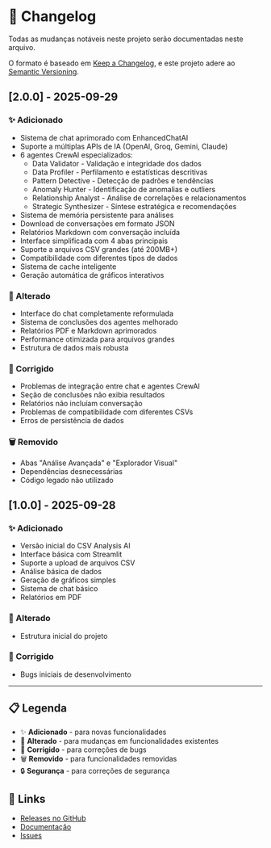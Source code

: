 # 📝 Changelog

Todas as mudanças notáveis neste projeto serão documentadas neste arquivo.

O formato é baseado em [Keep a Changelog](https://keepachangelog.com/pt-BR/1.0.0/),
e este projeto adere ao [Semantic Versioning](https://semver.org/lang/pt-BR/).

## [2.0.0] - 2025-09-29

### ✨ Adicionado
- Sistema de chat aprimorado com EnhancedChatAI
- Suporte a múltiplas APIs de IA (OpenAI, Groq, Gemini, Claude)
- 6 agentes CrewAI especializados:
  - Data Validator - Validação e integridade dos dados
  - Data Profiler - Perfilamento e estatísticas descritivas
  - Pattern Detective - Detecção de padrões e tendências
  - Anomaly Hunter - Identificação de anomalias e outliers
  - Relationship Analyst - Análise de correlações e relacionamentos
  - Strategic Synthesizer - Síntese estratégica e recomendações
- Sistema de memória persistente para análises
- Download de conversações em formato JSON
- Relatórios Markdown com conversação incluída
- Interface simplificada com 4 abas principais
- Suporte a arquivos CSV grandes (até 200MB+)
- Compatibilidade com diferentes tipos de dados
- Sistema de cache inteligente
- Geração automática de gráficos interativos

### 🔧 Alterado
- Interface do chat completamente reformulada
- Sistema de conclusões dos agentes melhorado
- Relatórios PDF e Markdown aprimorados
- Performance otimizada para arquivos grandes
- Estrutura de dados mais robusta

### 🐛 Corrigido
- Problemas de integração entre chat e agentes CrewAI
- Seção de conclusões não exibia resultados
- Relatórios não incluíam conversação
- Problemas de compatibilidade com diferentes CSVs
- Erros de persistência de dados

### 🗑️ Removido
- Abas "Análise Avançada" e "Explorador Visual"
- Dependências desnecessárias
- Código legado não utilizado

## [1.0.0] - 2025-09-28

### ✨ Adicionado
- Versão inicial do CSV Analysis AI
- Interface básica com Streamlit
- Suporte a upload de arquivos CSV
- Análise básica de dados
- Geração de gráficos simples
- Sistema de chat básico
- Relatórios em PDF

### 🔧 Alterado
- Estrutura inicial do projeto

### 🐛 Corrigido
- Bugs iniciais de desenvolvimento

---

## 📋 Legenda

- ✨ **Adicionado** - para novas funcionalidades
- 🔧 **Alterado** - para mudanças em funcionalidades existentes
- 🐛 **Corrigido** - para correções de bugs
- 🗑️ **Removido** - para funcionalidades removidas
- 🔒 **Segurança** - para correções de segurança

## 🔗 Links

- [Releases no GitHub](https://github.com/seu-usuario/csv-analysis-ai/releases)
- [Documentação](https://github.com/seu-usuario/csv-analysis-ai/wiki)
- [Issues](https://github.com/seu-usuario/csv-analysis-ai/issues)
